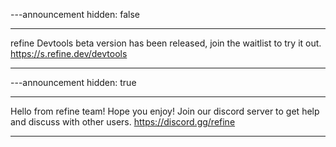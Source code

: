 ---announcement
hidden: false

---

refine Devtools beta version has been released, join the waitlist to try it out. https://s.refine.dev/devtools

---

---announcement
hidden: true

---

Hello from refine team! Hope you enjoy! Join our discord server to get help and discuss with other users. https://discord.gg/refine

---

